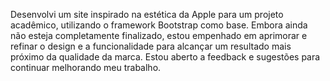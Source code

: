 Desenvolvi um site inspirado na estética da Apple para um projeto acadêmico, utilizando o framework Bootstrap como base. Embora ainda não esteja completamente finalizado, estou empenhado em aprimorar e refinar o design e a funcionalidade para alcançar um resultado mais próximo da qualidade da marca. Estou aberto a feedback e sugestões para continuar melhorando meu trabalho.
